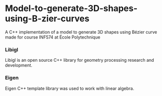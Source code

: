 # Model-to-generate-3D-shapes-using-B-zier-curves
A C++ implementation of a model to generate 3D shapes using Bézier curve made for course INF574 at École Polytechnique

### Libigl
Libigl is an open source C++ library for geometry processing research and development.

### Eigen 
Eigen C++ template library was used to work with linear algebra.
